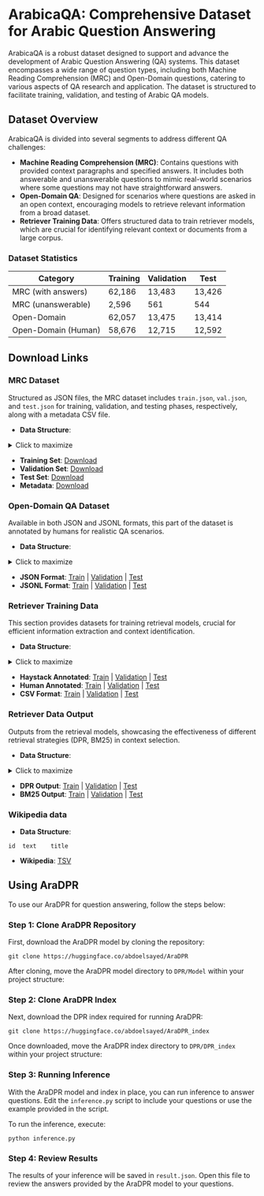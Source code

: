 # ArabicaQA: Comprehensive Dataset for Arabic Question Answering

ArabicaQA is a robust dataset designed to support and advance the development of Arabic Question Answering (QA) systems. This dataset encompasses a wide range of question types, including both Machine Reading Comprehension (MRC) and Open-Domain questions, catering to various aspects of QA research and application. The dataset is structured to facilitate training, validation, and testing of Arabic QA models.

## Dataset Overview

ArabicaQA is divided into several segments to address different QA challenges:

- **Machine Reading Comprehension (MRC)**: Contains questions with provided context paragraphs and specified answers. It includes both answerable and unanswerable questions to mimic real-world scenarios where some questions may not have straightforward answers.
- **Open-Domain QA**: Designed for scenarios where questions are asked in an open context, encouraging models to retrieve relevant information from a broad dataset.
- **Retriever Training Data**: Offers structured data to train retriever models, which are crucial for identifying relevant context or documents from a large corpus.

### Dataset Statistics

| Category             | Training | Validation | Test  |
|----------------------|----------|------------|-------|
| MRC (with answers)   | 62,186   | 13,483     | 13,426|
| MRC (unanswerable)   | 2,596    | 561        | 544   |
| Open-Domain          | 62,057   | 13,475     | 13,414|
| Open-Domain (Human)  | 58,676   | 12,715     | 12,592|

## Download Links

### MRC Dataset

Structured as JSON files, the MRC dataset includes `train.json`, `val.json`, and `test.json` for training, validation, and testing phases, respectively, along with a metadata CSV file.

- **Data Structure**: 
<details>
  <summary>Click to maximize</summary>
<pre><code>
{
  "data": [
    {
      "title": "",
      "paragraphs": [
        {
          "context": "",
          "qas": [
            {
              "question": "",
              "id": "",
              "answers": [
                {
                  "answer_start": 0,
                  "text": ""
                }
              ]
            }
          ]
        }
      ]
    }
  ]
}
</code></pre>
</details>


- **Training Set**: [Download](https://huggingface.co/datasets/abdoelsayed/ArabicaQA/resolve/main/MRC/train.json?download=true)
- **Validation Set**: [Download](https://huggingface.co/datasets/abdoelsayed/ArabicaQA/resolve/main/MRC/val.json?download=true)
- **Test Set**: [Download](https://huggingface.co/datasets/abdoelsayed/ArabicaQA/resolve/main/MRC/test.json?download=true)
- **Metadata**: [Download](https://huggingface.co/datasets/abdoelsayed/ArabicaQA/resolve/main/MRC/all_data_meta.csv?download=true)
### Open-Domain QA Dataset

Available in both JSON and JSONL formats, this part of the dataset is annotated by humans for realistic QA scenarios.

- **Data Structure**:
<details>
  <summary>Click to maximize</summary>
<pre><code>
[
    {
        "question_id": "",
        "answer_id": "",
        "question": "",
        "answer": ""
    }
]
</code></pre>
</details>

- **JSON Format**: [Train](https://huggingface.co/datasets/abdoelsayed/Open-ArabicaQA/resolve/main/human-annotated/train-open.json?download=true) | [Validation](https://huggingface.co/datasets/abdoelsayed/Open-ArabicaQA/resolve/main/human-annotated/val-open.json?download=true) | [Test](https://huggingface.co/datasets/abdoelsayed/Open-ArabicaQA/resolve/main/human-annotated/test-open.json?download=true)
- **JSONL Format**: [Train](https://huggingface.co/datasets/abdoelsayed/Open-ArabicaQA/resolve/main/human-annotated/train-open.jsonl?download=true) | [Validation](https://huggingface.co/datasets/abdoelsayed/Open-ArabicaQA/resolve/main/human-annotated/val-open.jsonl?download=true) | [Test](https://huggingface.co/datasets/abdoelsayed/Open-ArabicaQA/resolve/main/human-annotated/test-open.jsonl?download=true)

### Retriever Training Data

This section provides datasets for training retrieval models, crucial for efficient information extraction and context identification.

- **Data Structure**:
<details>
  <summary>Click to maximize</summary>
<pre><code>
[
    {
        "question": "...",
        "answers": ["...", "...", "..."],
        "positive_ctxs": [{
            "title": "...",
            "text": "...."
            }],
        "negative_ctxs": ["..."],
        "hard_negative_ctxs": ["..."]
    }
]
</code></pre>
</details>


- **Haystack Annotated**: [Train](https://huggingface.co/datasets/abdoelsayed/Open-ArabicaQA/resolve/main/retreiver/haystack/arabica-train.json?download=true) | [Validation](https://huggingface.co/datasets/abdoelsayed/Open-ArabicaQA/resolve/main/retreiver/haystack/arabica-dev.json?download=true) | [Test](https://huggingface.co/datasets/abdoelsayed/Open-ArabicaQA/resolve/main/retreiver/haystack/arabica-test.json?download=true)
- **Human Annotated**: [Train](https://huggingface.co/datasets/abdoelsayed/Open-ArabicaQA/resolve/main/retreiver/human-annotated/arabica-train.json?download=true) | [Validation](https://huggingface.co/datasets/abdoelsayed/Open-ArabicaQA/resolve/main/retreiver/human-annotated/arabica-dev.json?download=true) | [Test](https://huggingface.co/datasets/abdoelsayed/Open-ArabicaQA/resolve/main/retreiver/human-annotated/arabica-test.json?download=true)
- **CSV Format**: [Train](https://huggingface.co/datasets/abdoelsayed/Open-ArabicaQA/resolve/main/retreiver/csv/arabica-train.csv?download=true) | [Validation](https://huggingface.co/datasets/abdoelsayed/Open-ArabicaQA/resolve/main/retreiver/csv/arabica-dev.csv?download=true) | [Test](https://huggingface.co/datasets/abdoelsayed/Open-ArabicaQA/blob/main/retreiver/csv/arabica-test.csv)

### Retriever Data Output

Outputs from the retrieval models, showcasing the effectiveness of different retrieval strategies (DPR, BM25) in context selection.

- **Data Structure**:
<details>
  <summary>Click to maximize</summary>
<pre><code>
[
    {
    "question": "...",
    "answers": ["...", "..."],
    "ctxs": [
        {
            "id": "...",
            "title": "",
            "text": "....",
            "score": "...",
            "has_answer": true|false
        }
     ]
    }
]
</code></pre>
</details>

- **DPR Output**: [Train](https://huggingface.co/datasets/abdoelsayed/Open-ArabicaQA/resolve/main/retreiver_output/DPR/arabica-train.json?download=true) | [Validation](https://huggingface.co/datasets/abdoelsayed/Open-ArabicaQA/resolve/main/retreiver_output/DPR/arabica-dev.json?download=true) | [Test](https://huggingface.co/datasets/abdoelsayed/Open-ArabicaQA/resolve/main/retreiver_output/DPR/arabica-test.json?download=true)
- **BM25 Output**: [Train](https://huggingface.co/datasets/abdoelsayed/Open-ArabicaQA/resolve/main/retreiver_output/BM25/arabica-train.json?download=true) | [Validation](https://huggingface.co/datasets/abdoelsayed/Open-ArabicaQA/blob/main/retreiver_output/BM25/arabica-dev.json) | [Test](https://huggingface.co/datasets/abdoelsayed/Open-ArabicaQA/resolve/main/retreiver_output/BM25/arabica-test.json?download=true)

### Wikipedia data
- **Data Structure**:
```
id	text	title
```
- **Wikipedia**: [TSV](https://huggingface.co/datasets/abdoelsayed/Open-ArabicaQA/resolve/main/wikipedia_split/wikiAr.tsv?download=true)


## Using AraDPR
To use our AraDPR for question answering, follow the steps below:
### Step 1: Clone AraDPR Repository
First, download the AraDPR model by cloning the repository:
```
git clone https://huggingface.co/abdoelsayed/AraDPR
```
After cloning, move the AraDPR model directory to `DPR/Model` within your project structure:
### Step 2: Clone AraDPR Index
Next, download the DPR index required for running AraDPR:
```
git clone https://huggingface.co/abdoelsayed/AraDPR_index

```
Once downloaded, move the AraDPR index directory to `DPR/DPR_index` within your project structure:
### Step 3: Running Inference
With the AraDPR model and index in place, you can run inference to answer questions. Edit the `inference.py` script to include your questions or use the example provided in the script.

To run the inference, execute:
```
python inference.py

```
### Step 4: Review Results
The results of your inference will be saved in `result.json`. Open this file to review the answers provided by the AraDPR model to your questions.
